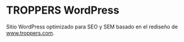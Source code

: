 # TROPPERS WordPress

Sitio WordPress optimizado para SEO y SEM basado en el rediseño de www.troppers.com.